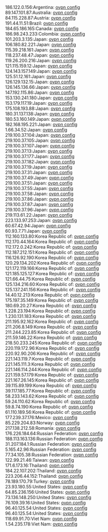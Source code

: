 186.122.0.156:Argentina: [ovpn config](vpn/186_122_0_156.ovpn)  
89.147.101.87:Australia: [ovpn config](vpn/89_147_101_87.ovpn)  
84.115.228.87:Austria: [ovpn config](vpn/84_115_228_87.ovpn)  
191.44.11.51:Brazil: [ovpn config](vpn/191_44_11_51.ovpn)  
184.65.186.165:Canada: [ovpn config](vpn/184_65_186_165.ovpn)  
186.98.243.233:Colombia: [ovpn config](vpn/186_98_243_233.ovpn)  
101.203.3.135:Japan: [ovpn config](vpn/101_203_3_135.ovpn)  
106.180.82.221:Japan: [ovpn config](vpn/106_180_82_221.ovpn)  
115.39.218.161:Japan: [ovpn config](vpn/115_39_218_161.ovpn)  
118.237.48.47:Japan: [ovpn config](vpn/118_237_48_47.ovpn)  
119.26.200.216:Japan: [ovpn config](vpn/119_26_200_216.ovpn)  
121.115.159.12:Japan: [ovpn config](vpn/121_115_159_12.ovpn)  
124.143.157.149:Japan: [ovpn config](vpn/124_143_157_149.ovpn)  
125.51.12.161:Japan: [ovpn config](vpn/125_51_12_161.ovpn)  
126.129.132.15:Japan: [ovpn config](vpn/126_129_132_15.ovpn)  
126.145.136.66:Japan: [ovpn config](vpn/126_145_136_66.ovpn)  
147.192.115.86:Japan: [ovpn config](vpn/147_192_115_86.ovpn)  
153.130.241.180:Japan: [ovpn config](vpn/153_130_241_180.ovpn)  
153.179.117.19:Japan: [ovpn config](vpn/153_179_117_19.ovpn)  
175.108.193.88:Japan: [ovpn config](vpn/175_108_193_88.ovpn)  
180.31.137.138:Japan: [ovpn config](vpn/180_31_137_138.ovpn)  
180.53.160.149:Japan: [ovpn config](vpn/180_53_160_149.ovpn)  
182.168.195.221:Japan: [ovpn config](vpn/182_168_195_221.ovpn)  
1.66.34.52:Japan: [ovpn config](vpn/1_66_34_52.ovpn)  
219.100.37.104:Japan: [ovpn config](vpn/219_100_37_104.ovpn)  
219.100.37.105:Japan: [ovpn config](vpn/219_100_37_105.ovpn)  
219.100.37.107:Japan: [ovpn config](vpn/219_100_37_107.ovpn)  
219.100.37.13:Japan: [ovpn config](vpn/219_100_37_13.ovpn)  
219.100.37.177:Japan: [ovpn config](vpn/219_100_37_177.ovpn)  
219.100.37.182:Japan: [ovpn config](vpn/219_100_37_182.ovpn)  
219.100.37.19:Japan: [ovpn config](vpn/219_100_37_19.ovpn)  
219.100.37.31:Japan: [ovpn config](vpn/219_100_37_31.ovpn)  
219.100.37.49:Japan: [ovpn config](vpn/219_100_37_49.ovpn)  
219.100.37.51:Japan: [ovpn config](vpn/219_100_37_51.ovpn)  
219.100.37.55:Japan: [ovpn config](vpn/219_100_37_55.ovpn)  
219.100.37.58:Japan: [ovpn config](vpn/219_100_37_58.ovpn)  
219.100.37.86:Japan: [ovpn config](vpn/219_100_37_86.ovpn)  
219.100.37.87:Japan: [ovpn config](vpn/219_100_37_87.ovpn)  
219.100.37.96:Japan: [ovpn config](vpn/219_100_37_96.ovpn)  
219.113.61.22:Japan: [ovpn config](vpn/219_113_61_22.ovpn)  
223.133.97.253:Japan: [ovpn config](vpn/223_133_97_253.ovpn)  
60.67.42.94:Japan: [ovpn config](vpn/60_67_42_94.ovpn)  
60.93.7.71:Japan: [ovpn config](vpn/60_93_7_71.ovpn)  
112.160.133.80:Korea Republic of: [ovpn config](vpn/112_160_133_80.ovpn)  
112.170.44.164:Korea Republic of: [ovpn config](vpn/112_170_44_164.ovpn)  
112.172.0.242:Korea Republic of: [ovpn config](vpn/112_172_0_242.ovpn)  
112.187.212.151:Korea Republic of: [ovpn config](vpn/112_187_212_151.ovpn)  
116.126.92.190:Korea Republic of: [ovpn config](vpn/116_126_92_190.ovpn)  
120.29.134.202:Korea Republic of: [ovpn config](vpn/120_29_134_202.ovpn)  
121.172.119.166:Korea Republic of: [ovpn config](vpn/121_172_119_166.ovpn)  
121.185.125.127:Korea Republic of: [ovpn config](vpn/121_185_125_127.ovpn)  
121.66.44.75:Korea Republic of: [ovpn config](vpn/121_66_44_75.ovpn)  
125.134.216.60:Korea Republic of: [ovpn config](vpn/125_134_216_60.ovpn)  
125.137.241.156:Korea Republic of: [ovpn config](vpn/125_137_241_156.ovpn)  
14.40.12.213:Korea Republic of: [ovpn config](vpn/14_40_12_213.ovpn)  
175.197.35.149:Korea Republic of: [ovpn config](vpn/175_197_35_149.ovpn)  
180.69.20.27:Korea Republic of: [ovpn config](vpn/180_69_20_27.ovpn)  
1.228.23.194:Korea Republic of: [ovpn config](vpn/1_228_23_194.ovpn)  
1.230.131.183:Korea Republic of: [ovpn config](vpn/1_230_131_183.ovpn)  
211.195.92.162:Korea Republic of: [ovpn config](vpn/211_195_92_162.ovpn)  
211.206.8.149:Korea Republic of: [ovpn config](vpn/211_206_8_149.ovpn)  
211.244.223.85:Korea Republic of: [ovpn config](vpn/211_244_223_85.ovpn)  
211.59.146.22:Korea Republic of: [ovpn config](vpn/211_59_146_22.ovpn)  
218.50.233.245:Korea Republic of: [ovpn config](vpn/218_50_233_245.ovpn)  
220.119.172.96:Korea Republic of: [ovpn config](vpn/220_119_172_96.ovpn)  
220.92.90.206:Korea Republic of: [ovpn config](vpn/220_92_90_206.ovpn)  
221.143.119.7:Korea Republic of: [ovpn config](vpn/221_143_119_7.ovpn)  
221.145.111.3:Korea Republic of: [ovpn config](vpn/221_145_111_3.ovpn)  
221.146.114.244:Korea Republic of: [ovpn config](vpn/221_146_114_244.ovpn)  
221.159.57.179:Korea Republic of: [ovpn config](vpn/221_159_57_179.ovpn)  
221.167.26.145:Korea Republic of: [ovpn config](vpn/221_167_26_145.ovpn)  
39.115.89.199:Korea Republic of: [ovpn config](vpn/39_115_89_199.ovpn)  
39.117.185.77:Korea Republic of: [ovpn config](vpn/39_117_185_77.ovpn)  
58.233.143.62:Korea Republic of: [ovpn config](vpn/58_233_143_62.ovpn)  
59.24.110.62:Korea Republic of: [ovpn config](vpn/59_24_110_62.ovpn)  
59.8.74.190:Korea Republic of: [ovpn config](vpn/59_8_74_190.ovpn)  
61.110.189.56:Korea Republic of: [ovpn config](vpn/61_110_189_56.ovpn)  
177.239.37.176:Mexico: [ovpn config](vpn/177_239_37_176.ovpn)  
85.229.204.83:Norway: [ovpn config](vpn/85_229_204_83.ovpn)  
217.138.212.58:Romania: [ovpn config](vpn/217_138_212_58.ovpn)  
176.226.184.64:Russian Federation: [ovpn config](vpn/176_226_184_64.ovpn)  
188.113.163.136:Russian Federation: [ovpn config](vpn/188_113_163_136.ovpn)  
31.207.184.1:Russian Federation: [ovpn config](vpn/31_207_184_1.ovpn)  
5.165.42.96:Russian Federation: [ovpn config](vpn/5_165_42_96.ovpn)  
77.34.105.38:Russian Federation: [ovpn config](vpn/77_34_105_38.ovpn)  
122.99.21.46:Taiwan: [ovpn config](vpn/122_99_21_46.ovpn)  
171.6.173.16:Thailand: [ovpn config](vpn/171_6_173_16.ovpn)  
184.22.107.202:Thailand: [ovpn config](vpn/184_22_107_202.ovpn)  
223.206.44.152:Thailand: [ovpn config](vpn/223_206_44_152.ovpn)  
78.189.170.79:Turkey: [ovpn config](vpn/78_189_170_79.ovpn)  
23.93.180.55:United States: [ovpn config](vpn/23_93_180_55.ovpn)  
64.85.236.156:United States: [ovpn config](vpn/64_85_236_156.ovpn)  
73.136.148.250:United States: [ovpn config](vpn/73_136_148_250.ovpn)  
76.109.39.16:United States: [ovpn config](vpn/76_109_39_16.ovpn)  
96.40.125.54:United States: [ovpn config](vpn/96_40_125_54.ovpn)  
96.40.125.54:United States: [ovpn config](vpn/96_40_125_54.ovpn)  
118.69.91.70:Viet Nam: [ovpn config](vpn/118_69_91_70.ovpn)  
1.54.235.178:Viet Nam: [ovpn config](vpn/1_54_235_178.ovpn)  
